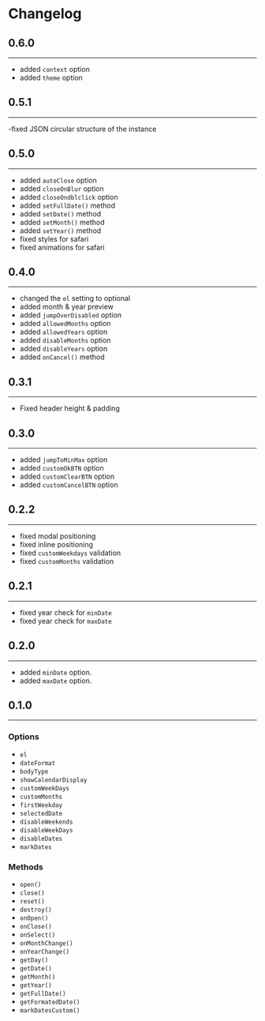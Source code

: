 # Changelog

## 0.6.0

---

- added `context` option
- added `theme` option

## 0.5.1

---

-fixed JSON circular structure of the instance

## 0.5.0

---

- added `autoClose` option
- added `closeOnBlur` option
- added `closeOndblclick` option
- added `setFullDate()` method
- added `setDate()` method
- added `setMonth()` method
- added `setYear()` method
- fixed styles for safari
- fixed animations for safari

## 0.4.0

---

- changed the `el` setting to optional
- added month & year preview
- added `jumpOverDisabled` option
- added `allowedMonths` option
- added `allowedYears` option
- added `disableMonths` option
- added `disableYears` option
- added `onCancel()` method

## 0.3.1

---

- Fixed header height & padding

## 0.3.0

---

- added `jumpToMinMax` option
- added `customOkBTN` option
- added `customClearBTN` option
- added `customCancelBTN` option

## 0.2.2

---

- fixed modal positioning
- fixed inline positioning
- fixed `customWeekdays` validation
- fixed `customMonths` validation

## 0.2.1

---

- fixed year check for `minDate`
- fixed year check for `maxDate`

## 0.2.0

---

- added `minDate` option.
- added `maxDate` option.

## 0.1.0

---

### Options

- `el`
- `dateFormat`
- `bodyType`
- `showCalendarDisplay`
- `customWeekDays`
- `customMonths`
- `firstWeekday`
- `selectedDate`
- `disableWeekends`
- `disableWeekDays`
- `disableDates`
- `markDates`

### Methods

- `open()`
- `close()`
- `reset()`
- `destroy()`
- `onOpen()`
- `onClose()`
- `onSelect()`
- `onMonthChange()`
- `onYearChange()`
- `getDay()`
- `getDate()`
- `getMonth()`
- `getYear()`
- `getFullDate()`
- `getFormatedDate()`
- `markDatesCustom()`
